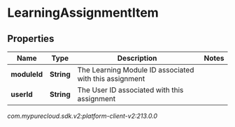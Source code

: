 # LearningAssignmentItem


## Properties

| Name | Type | Description | Notes |
| ------------ | ------------- | ------------- | ------------- |
| **moduleId** | **String** | The Learning Module ID associated with this assignment |  |
| **userId** | **String** | The User ID associated with this assignment |  |




_com.mypurecloud.sdk.v2:platform-client-v2:213.0.0_
